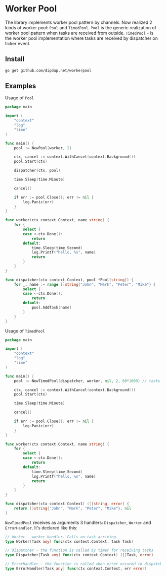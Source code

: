 # Worker Pool
The library implements worker pool pattern by channels. Now realized 2 kinds of worker pool: `Pool` and `TimedPool`. `Pool` is the generic realization of worker pool pattern when tasks are received from outside. `TimedPool` - is the worker pool implementation where tasks are received by dispatcher on ticker event.

## Install 

```bash
go get github.com/dipdup.net/workerpool
```

## Examples

Usage of `Pool`

```go
package main

import (
	"context"
	"log"
	"time"
)

func main() {
	pool := NewPool(worker, 2)

	ctx, cancel := context.WithCancel(context.Background())
	pool.Start(ctx)

	dispatcher(ctx, pool)

	time.Sleep(time.Minute)

	cancel()

	if err := pool.Close(); err != nil {
		log.Panic(err)
	}
}

func worker(ctx context.Context, name string) {
	for {
		select {
		case <-ctx.Done():
			return
		default:
			time.Sleep(time.Second)
			log.Printf("hello, %s", name)
			return
		}
	}
}

func dispatcher(ctx context.Context, pool *Pool[string]) {
	for _, name := range []string{"John", "Mark", "Peter", "Mike"} {
		select {
		case <-ctx.Done():
			return
		default:
			pool.AddTask(name)
		}
	}
}
```

Usage of `TimedPool`

```go
package main

import (
	"context"
	"log"
	"time"
)

func main() {
	pool := NewTimedPool(dispatcher, worker, nil, 2, 60*1000) // tasks will be received over 60 seconds

	ctx, cancel := context.WithCancel(context.Background())
	pool.Start(ctx)

	time.Sleep(time.Minute)

	cancel()

	if err := pool.Close(); err != nil {
		log.Panic(err)
	}
}

func worker(ctx context.Context, name string) {
	for {
		select {
		case <-ctx.Done():
			return
		default:
			time.Sleep(time.Second)
			log.Printf("hello, %s", name)
			return
		}
	}
}

func dispatcher(ctx context.Context) ([]string, error) {
	return []string{"John", "Mark", "Peter", "Mike"}, nil
}
```

`NewTimedPool` receives as arguments 3 handlers: `Dispatcher`, `Worker` and `ErrorHandler`. It's declared like this:

```go
// Worker - worker handler. Calls on task arriving.
type Worker[Task any] func(ctx context.Context, task Task)

// Dispatcher - the function is called by timer for receiving tasks
type Dispatcher[Task any] func(ctx context.Context) ([]Task, error)

// ErrorHandler - the function is called when error occured in dispatcher
type ErrorHandler[Task any] func(ctx context.Context, err error)
```